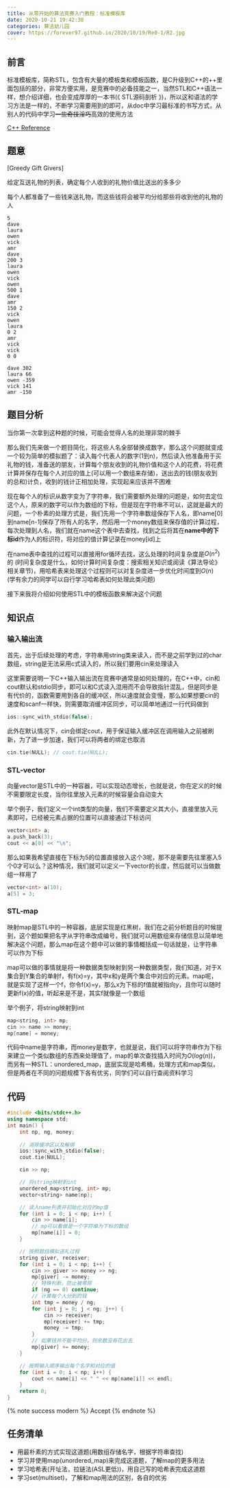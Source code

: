 ```yaml
---
title: 从零开始的算法竞赛入门教程：标准模板库
date: 2020-10-21 19:42:38
categories: 算法幼儿园
cover: https://forever97.github.io/2020/10/19/Re0-1/R2.jpg
---
```


## 前言

标准模板库，简称STL，包含有大量的模板类和模板函数，是C升级到C++的++里面包括的部分，非常方便实用，是竞赛中的必备技能之一，当然STL和C++语法一样，想介绍详细，也会变成厚厚的一本书(《 STL源码剖析 》)，所以这和语法的学习方法是一样的，不断学习需要用到的即可，从doc中学习最标准的书写方式，从别人的代码中学习~~一些奇技淫巧~~高效的使用方法

[C++ Reference](http://www.cplusplus.com/reference/)

## 题意

[Greedy Gift Givers]

给定互送礼物的列表，确定每个人收到的礼物价值比送出的多多少

每个人都准备了一些钱来送礼物，而这些钱将会被平均分给那些将收到他的礼物的人

```SAMPLE INPUT
5
dave
laura
owen
vick
amr
dave
200 3
laura
owen
vick
owen
500 1
dave
amr
150 2
vick
owen
laura
0 2
amr
vick
vick
0 0
```

```SAMPLE OUTPUT
dave 302
laura 66
owen -359
vick 141
amr -150
```

## 题目分析

当你第一次拿到这种题的时候，可能会觉得人名的处理非常的棘手

那么我们先来做一个题目简化，将这些人名全部替换成数字，那么这个问题就变成一个较为简单的模拟题了：读入每个代表人的数字(1到n)，然后读入他准备用于买礼物的钱，准备送的朋友，计算每个朋友收到的礼物价值和这个人的花费，将花费计算并保存在每个人对应的值上(可以用一个数组来存储)，送出去的钱(朋友收到的总和)计负，收到的钱计正相加处理，实现起来应该并不困难

现在每个人的标识从数字变为了字符串，我们需要额外处理的问题是，如何去定位这个人，原来的数字可以作为数组的下标，但是现在字符串不可以，这就是最大的问题，一个朴素的处理方式是，我们先用一个字符串数组保存下人名，即name[0]到name[n-1]保存了所有人的名字，然后用一个money数组来保存值的计算过程，每次处理到人名，我们就在name这个表中去查找，找到之后将其在**name中的下标id**作为人的标识符，将对应的值计算记录在money[id]上

在name表中查找的过程可以直接用for循环去找，这么处理的时间复杂度是$O(n^2)$的 (时间复杂度是什么，如何计算时间复杂度：搜索相关知识或阅读《算法导论》相关章节)，用哈希表来处理这个过程则可以对复杂度进一步优化时间度到$O(n)$ (学有余力的同学可以自行学习哈希表如何处理此类问题)

接下来我将介绍如何使用STL中的模板函数来解决这个问题

## 知识点

### 输入输出流

首先，出于后续处理的考虑，字符串用string类来读入，而不是之前学到过的char数组，string是无法采用c式读入的，所以我们要用cin来处理读入

这里需要说明一下C++输入输出流在竞赛中通常是如何处理的，在C++中，cin和cout默认和stdio同步，即可以和C式读入混用而不会导致指针混乱，但是同步是有代价的，函数需要用到各自的缓冲区，所以速度就会变慢，那么如果想要cin的速度和scanf一样快，则需要取消缓冲区同步，可以简单地通过一行代码做到

```cpp
ios::sync_with_stdio(false);
```

此外在默认情况下，cin会绑定cout，用于保证输入缓冲区在调用输入之前被刷新，为了进一步加速，我们可以将两者的绑定也取消

```cpp
cin.tie(NULL); // cout.tie(NULL);
```

### STL-vector

向量vector是STL中的一种容器，可以实现动态增长，也就是说，你在定义的时候不需要限定长度，当你往里放入元素的时候容量会自动变大

举个例子，我们定义一个int类型的向量，我们不需要定义其大小，直接里放入元素即可，已经被元素占据的位置可以直接通过下标访问

```cpp
vector<int> a;
a.push_back(3);
cout << a[0] << "\n";
```

那么如果我希望直接在下标为5的位置直接放入这个3呢，那不是需要先往里塞入5个0才可以么？这种情况，我们就可以定义一下vector的长度，然后就可以当做数组一样用了

```cpp
vector<int> a(10);
a[5] = 3;
```

### STL-map

映射map是STL中的一种容器，底层实现是红黑树，我们在之前分析题目的时候提到，这个题如果把名字从字符串改成编号，我们就可以用数组来存储信息以简单地解决这个问题，那么map在这个题中可以做的事情概括成一句话就是，让字符串可以作为下标

map可以做的事情就是将一种数据类型映射到另一种数据类型，我们知道，对于X集合到Y集合的单射f，有f(x)=y，其中x和y是两个集合中对应的元素。map呢，就是实现了这样一个f，你令f(x)=y，那么x为下标的f值就被指向y，且你可以随时更新f(x)的值，听起来是不是，其实f就像是一个数组

举个例子，将string映射到int

```cpp
map<string, int> mp;
cin >> name >> money;
mp[name] = money; 
```

代码中name是字符串，而money是数字，也就是说，我们可以将字符串作为下标来建立一个类似数组的东西来处理值了，map的单次查找插入时间为$O(log(n))$，而另有一种STL：unordered_map，底层实现是哈希桶，处理方式和map类似，但是两者在不同的问题规模下各有优劣，同学们可以自行查阅资料学习

## 代码

```cpp
#include <bits/stdc++.h>
using namespace std;
int main() {
    int np, ng, money;
    
    // 消除缓冲区以及解绑
    ios::sync_with_stdio(false);
    cout.tie(NULL);

    cin >> np;

    // 将string映射到int
    unordered_map<string, int> mp;
    vector<string> name(np);

    // 读入name列表并初始化对应的mp值
    for (int i = 0; i < np; i++) {
        cin >> name[i];
        // mp可以看做是一个字符串为下标的数组
        mp[name[i]] = 0;
    }

    // 按照题目模拟送礼过程
    string giver, receiver;
    for (int i = 0; i < np; i++) {
        cin >> giver >> money >> ng;
        mp[giver] -= money;
        // 特殊判断，防止被零除
        if (ng == 0) continue;
        // 计算每个人分到的钱
        int tmp = money / ng;
        for (int j = 0; j < ng; j++) {
            cin >> receiver;
            mp[receiver] += tmp;
            money -= tmp;
        }
        // 如果钱并不能平均分，则余数没有花出去
        mp[giver] += money;
    }

    // 按照输入顺序输出每个名字和对应的值
    for (int i = 0; i < np; i++) {
        cout << name[i] << " " << mp[name[i]] << endl;
    }
    return 0;
}
```

{% note success modern %}
Accept
{% endnote %}

## 任务清单

* 用最朴素的方式实现这道题(用数组存储名字，根据字符串查找)
* 学习并使用map(unordered_map)来完成这道题，了解map的更多用法
* 学习哈希表(开址法，拉链法(ASL更低))，用自己写的哈希表完成这道题
* 学习set(multiset)，了解和map用法的区别，各自的优劣

